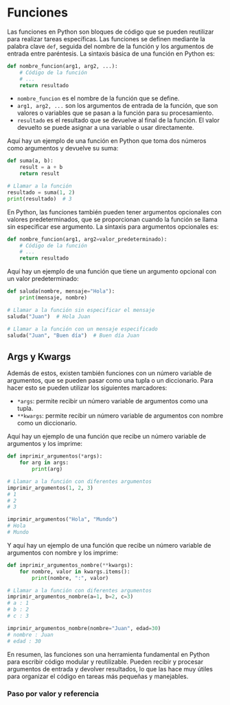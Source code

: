# Funciones

Las funciones en Python son bloques de código que se pueden reutilizar para realizar tareas específicas. Las funciones se definen mediante la palabra clave `def`, seguida del nombre de la función y los argumentos de entrada entre paréntesis. La sintaxis básica de una función en Python es:

```python
def nombre_funcion(arg1, arg2, ...):
    # Código de la función
    # ...
    return resultado
```

* `nombre_funcion` es el nombre de la función que se define.
* `arg1, arg2, ...` son los argumentos de entrada de la función, que son valores o variables que se pasan a la función para su procesamiento.
* `resultado` es el resultado que se devuelve al final de la función. El valor devuelto se puede asignar a una variable o usar directamente.

Aquí hay un ejemplo de una función en Python que toma dos números como argumentos y devuelve su suma:

```python
def suma(a, b):
    result = a + b
    return result

# Llamar a la función
resultado = suma(1, 2)
print(resultado)  # 3
```

En Python, las funciones también pueden tener argumentos opcionales con valores predeterminados, que se proporcionan cuando la función se llama sin especificar ese argumento. La sintaxis para argumentos opcionales es:

```python
def nombre_funcion(arg1, arg2=valor_predeterminado):
    # Código de la función
    # ...
    return resultado
```

Aquí hay un ejemplo de una función que tiene un argumento opcional con un valor predeterminado:

```python
def saluda(nombre, mensaje="Hola"):
    print(mensaje, nombre)

# Llamar a la función sin especificar el mensaje
saluda("Juan")  # Hola Juan

# Llamar a la función con un mensaje especificado
saluda("Juan", "Buen día")  # Buen día Juan
```

## Args y Kwargs <a href="#args-y-kwargs-en-python" id="args-y-kwargs-en-python"></a>

Además de estos, existen también funciones con un número variable de argumentos, que se pueden pasar como una tupla o un diccionario. Para hacer esto se pueden utilizar los siguientes marcadores:

* `*args`: permite recibir un número variable de argumentos como una tupla.
* `**kwargs`: permite recibir un número variable de argumentos con nombre como un diccionario.

Aquí hay un ejemplo de una función que recibe un número variable de argumentos y los imprime:

```python
def imprimir_argumentos(*args):
    for arg in args:
        print(arg)

# Llamar a la función con diferentes argumentos
imprimir_argumentos(1, 2, 3)
# 1
# 2
# 3

imprimir_argumentos("Hola", "Mundo")
# Hola
# Mundo
```

Y aquí hay un ejemplo de una función que recibe un número variable de argumentos con nombre y los imprime:

```python
def imprimir_argumentos_nombre(**kwargs):
    for nombre, valor in kwargs.items():
        print(nombre, ":", valor)

# Llamar a la función con diferentes argumentos
imprimir_argumentos_nombre(a=1, b=2, c=3)
# a : 1
# b : 2
# c : 3

imprimir_argumentos_nombre(nombre="Juan", edad=30)
# nombre : Juan
# edad : 30
```

En resumen, las funciones son una herramienta fundamental en Python para escribir código modular y reutilizable. Pueden recibir y procesar argumentos de entrada y devolver resultados, lo que las hace muy útiles para organizar el código en tareas más pequeñas y manejables.

### Paso por valor y referencia <a href="#paso-por-valor-y-referencia" id="paso-por-valor-y-referencia"></a>

